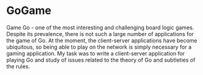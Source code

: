 # GoGame
Game Go - one of the most interesting and challenging board logic games. 
Despite its prevalence, there is not such a large number of applications for the game of Go.
At the moment, the client-server applications have become ubiquitous, 
so being able to play on the network is simply necessary for a gaming application.
My task was to write a client-server application for playing Go and study of issues 
related to the theory of Go and subtleties of the rules.
